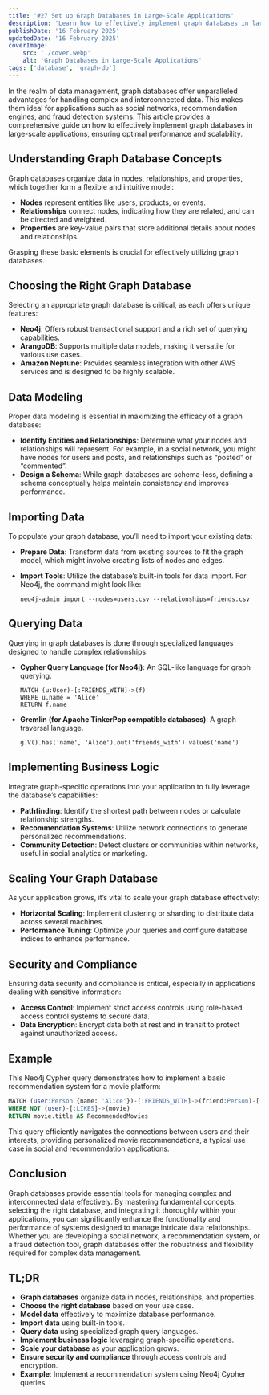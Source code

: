 ```yaml
---
title: '#27 Set up Graph Databases in Large-Scale Applications'
description: 'Learn how to effectively implement graph databases in large-scale applications, ensuring optimal performance and scalability.'
publishDate: '16 February 2025'
updatedDate: '16 February 2025'
coverImage:
    src: './cover.webp'
    alt: 'Graph Databases in Large-Scale Applications'
tags: ['database', 'graph-db']
---
```


In the realm of data management, graph databases offer unparalleled advantages for handling complex and interconnected data. This makes them ideal for applications such as social networks, recommendation engines, and fraud detection systems. This article provides a comprehensive guide on how to effectively implement graph databases in large-scale applications, ensuring optimal performance and scalability.

## Understanding Graph Database Concepts

Graph databases organize data in nodes, relationships, and properties, which together form a flexible and intuitive model:

- **Nodes** represent entities like users, products, or events.
- **Relationships** connect nodes, indicating how they are related, and can be directed and weighted.
- **Properties** are key-value pairs that store additional details about nodes and relationships.

Grasping these basic elements is crucial for effectively utilizing graph databases.

## Choosing the Right Graph Database

Selecting an appropriate graph database is critical, as each offers unique features:

- **Neo4j**: Offers robust transactional support and a rich set of querying capabilities.
- **ArangoDB**: Supports multiple data models, making it versatile for various use cases.
- **Amazon Neptune**: Provides seamless integration with other AWS services and is designed to be highly scalable.

## Data Modeling

Proper data modeling is essential in maximizing the efficacy of a graph database:

- **Identify Entities and Relationships**: Determine what your nodes and relationships will represent. For example, in a social network, you might have nodes for users and posts, and relationships such as “posted” or “commented”.
- **Design a Schema**: While graph databases are schema-less, defining a schema conceptually helps maintain consistency and improves performance.

## Importing Data

To populate your graph database, you’ll need to import your existing data:

- **Prepare Data**: Transform data from existing sources to fit the graph model, which might involve creating lists of nodes and edges.
- **Import Tools**: Utilize the database’s built-in tools for data import. For Neo4j, the command might look like:

    ```
    neo4j-admin import --nodes=users.csv --relationships=friends.csv
    ```

## Querying Data

Querying in graph databases is done through specialized languages designed to handle complex relationships:

- **Cypher Query Language (for Neo4j)**: An SQL-like language for graph querying.

    ```
    MATCH (u:User)-[:FRIENDS_WITH]->(f)
    WHERE u.name = 'Alice'
    RETURN f.name
    ```

- **Gremlin (for Apache TinkerPop compatible databases)**: A graph traversal language.

    ```
    g.V().has('name', 'Alice').out('friends_with').values('name')
    ```

## Implementing Business Logic

Integrate graph-specific operations into your application to fully leverage the database’s capabilities:

- **Pathfinding**: Identify the shortest path between nodes or calculate relationship strengths.
- **Recommendation Systems**: Utilize network connections to generate personalized recommendations.
- **Community Detection**: Detect clusters or communities within networks, useful in social analytics or marketing.

## Scaling Your Graph Database

As your application grows, it’s vital to scale your graph database effectively:

- **Horizontal Scaling**: Implement clustering or sharding to distribute data across several machines.
- **Performance Tuning**: Optimize your queries and configure database indices to enhance performance.

## Security and Compliance

Ensuring data security and compliance is critical, especially in applications dealing with sensitive information:

- **Access Control**: Implement strict access controls using role-based access control systems to secure data.
- **Data Encryption**: Encrypt data both at rest and in transit to protect against unauthorized access.

## Example

This Neo4j Cypher query demonstrates how to implement a basic recommendation system for a movie platform:

```SQL
MATCH (user:Person {name: 'Alice'})-[:FRIENDS_WITH]->(friend:Person)-[:LIKES]->(movie:Movie)
WHERE NOT (user)-[:LIKES]->(movie)
RETURN movie.title AS RecommendedMovies
```

This query efficiently navigates the connections between users and their interests, providing personalized movie recommendations, a typical use case in social and recommendation applications.

## Conclusion

Graph databases provide essential tools for managing complex and interconnected data effectively. By mastering fundamental concepts, selecting the right database, and integrating it thoroughly within your applications, you can significantly enhance the functionality and performance of systems designed to manage intricate data relationships. Whether you are developing a social network, a recommendation system, or a fraud detection tool, graph databases offer the robustness and flexibility required for complex data management.

## TL;DR

- **Graph databases** organize data in nodes, relationships, and properties.
- **Choose the right database** based on your use case.
- **Model data** effectively to maximize database performance.
- **Import data** using built-in tools.
- **Query data** using specialized graph query languages.
- **Implement business logic** leveraging graph-specific operations.
- **Scale your database** as your application grows.
- **Ensure security and compliance** through access controls and encryption.
- **Example**: Implement a recommendation system using Neo4j Cypher queries.
